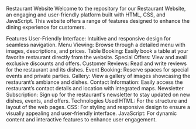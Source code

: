Restaurant Website
Welcome to the repository for our Restaurant Website, an engaging and user-friendly platform built with HTML, CSS, and JavaScript. This website offers a range of features designed to enhance the dining experience for customers.

Features
User-Friendly Interface: Intuitive and responsive design for seamless navigation.
Menu Viewing: Browse through a detailed menu with images, descriptions, and prices.
Table Booking: Easily book a table at your favorite restaurant directly from the website.
Special Offers: View and avail exclusive discounts and offers.
Customer Reviews: Read and write reviews for the restaurant and its dishes.
Event Booking: Reserve spaces for special events and private parties.
Gallery: View a gallery of images showcasing the restaurant’s ambiance and dishes.
Contact Information: Easily access the restaurant’s contact details and location with integrated maps.
Newsletter Subscription: Sign up for the restaurant's newsletter to stay updated on new dishes, events, and offers.
Technologies Used
HTML: For the structure and layout of the web pages.
CSS: For styling and responsive design to ensure a visually appealing and user-friendly interface.
JavaScript: For dynamic content and interactive features to enhance user engagement.
